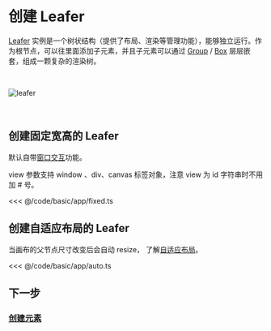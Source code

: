 # 创建 Leafer

[Leafer](/reference/display/Leafer.md) 实例是一个树状结构（提供了布局、渲染等管理功能），能够独立运行。作为根节点，可以往里面添加子元素，并且子元素可以通过 [Group](/reference/display/Group.md) / [Box](/reference/display/Box.md) 层层嵌套，组成一颗复杂的渲染树。

<br/>

![leafer](/svg/leafer.svg)

<br/>

## 创建固定宽高的 Leafer

默认自带[窗口交互](../app/window)功能。

view 参数支持 window 、div、canvas 标签对象，注意 view 为 id 字符串时不用加 # 号。

<<< @/code/basic/app/fixed.ts

## 创建自适应布局的 Leafer

当画布的父节点尺寸改变后会自动 resize， 了解[自适应布局](/reference/config/app/canvas.md#自适应布局)。

<<< @/code/basic/app/auto.ts

## 下一步

### [创建元素](/guide/basic/display)

